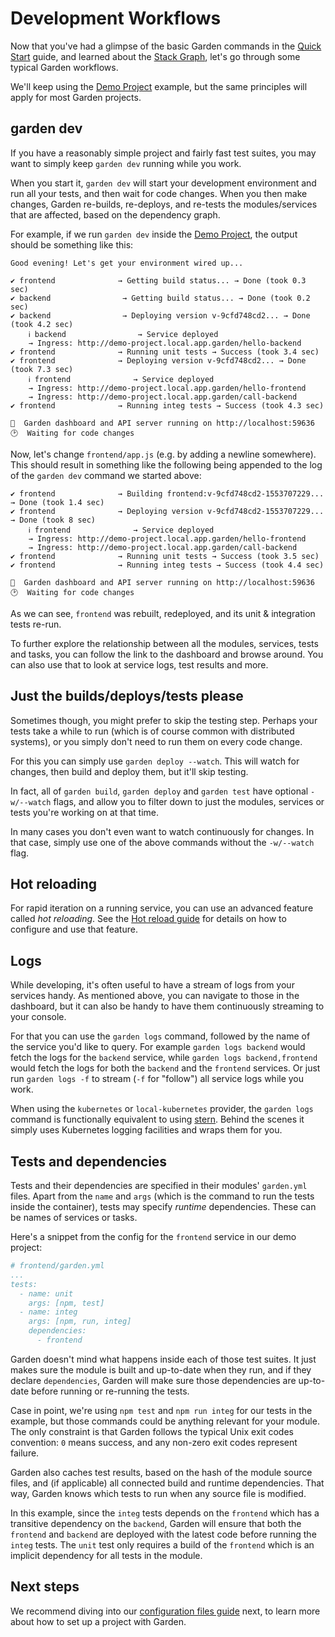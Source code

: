 # Development Workflows

Now that you've had a glimpse of the basic Garden commands in the [Quick Start](../basics/quick-start.md) guide, and
learned about the [Stack Graph](../basics/stack-graph.md), let's go through some typical Garden workflows.

We'll keep using the [Demo Project](../examples/demo-project.md) example, but the same principles will apply for most
Garden projects.

## garden dev

If you have a reasonably simple project and fairly fast test suites, you may want to simply keep `garden dev` running
while you work.

When you start it, `garden dev` will start your development environment and run all your tests, and then wait for code
changes. When you then make changes, Garden re-builds, re-deploys, and re-tests the modules/services that are affected,
based on the dependency graph.

For example, if we run `garden dev` inside the [Demo Project](../examples/demo-project.md), the output should be
something like this:

```plain
Good evening! Let's get your environment wired up...

✔ frontend              → Getting build status... → Done (took 0.3 sec)
✔ backend                → Getting build status... → Done (took 0.2 sec)
✔ backend                → Deploying version v-9cfd748cd2... → Done (took 4.2 sec)
    ℹ backend                → Service deployed
    → Ingress: http://demo-project.local.app.garden/hello-backend
✔ frontend              → Running unit tests → Success (took 3.4 sec)
✔ frontend              → Deploying version v-9cfd748cd2... → Done (took 7.3 sec)
    ℹ frontend              → Service deployed
    → Ingress: http://demo-project.local.app.garden/hello-frontend
    → Ingress: http://demo-project.local.app.garden/call-backend
✔ frontend              → Running integ tests → Success (took 4.3 sec)

🌻  Garden dashboard and API server running on http://localhost:59636
🕑  Waiting for code changes
```

Now, let's change `frontend/app.js` (e.g. by adding a newline somewhere). This should result in something like the following being appended to the log of the `garden dev` command we started above:

```plain
✔ frontend              → Building frontend:v-9cfd748cd2-1553707229... → Done (took 1.4 sec)
✔ frontend              → Deploying version v-9cfd748cd2-1553707229... → Done (took 8 sec)
    ℹ frontend              → Service deployed
    → Ingress: http://demo-project.local.app.garden/hello-frontend
    → Ingress: http://demo-project.local.app.garden/call-backend
✔ frontend              → Running unit tests → Success (took 3.5 sec)
✔ frontend              → Running integ tests → Success (took 4.4 sec)

🌻  Garden dashboard and API server running on http://localhost:59636
🕑  Waiting for code changes
```

As we can see, `frontend` was rebuilt, redeployed, and its unit & integration tests re-run.

To further explore the relationship between all the modules, services, tests and tasks, you can follow the link to
the dashboard and browse around. You can also use that to look at service logs, test results and more.

## Just the builds/deploys/tests please

Sometimes though, you might prefer to skip the testing step. Perhaps your tests take a while to run (which is of course
common with distributed systems), or you simply don't need to run them on every code change.

For this you can simply use `garden deploy --watch`. This will watch for changes, then build and deploy them, but it'll
skip testing.

In fact, all of `garden build`, `garden deploy` and `garden test` have optional `-w/--watch` flags, and allow
you to filter down to just the modules, services or tests you're working on at that time.

In many cases you don't even want to watch continuously for changes. In that case, simply use one of the above commands
without the `-w/--watch` flag.

## Hot reloading

For rapid iteration on a running service, you can use an advanced feature called _hot reloading_.
See the [Hot reload guide](./hot-reload.md) for details on how to configure and use that feature.

## Logs

While developing, it's often useful to have a stream of logs from your services handy. As mentioned above, you can
navigate to those in the dashboard, but it can also be handy to have them continuously streaming to your console.

For that you can use the `garden logs` command, followed by the name of the service you'd like to query. For example `garden logs backend` would fetch the logs for the `backend` service, while `garden logs backend,frontend` would fetch the logs for both the `backend` and the `frontend` services. Or just run `garden logs -f` to stream (`-f` for "follow") all service logs while you work.

When using the `kubernetes` or `local-kubernetes` provider, the `garden logs` command is functionally equivalent to
using [stern](https://github.com/wercker/stern). Behind the scenes it simply uses Kubernetes logging facilities and
wraps them for you.

## Tests and dependencies

Tests and their dependencies are specified in their modules' `garden.yml` files. Apart from the `name` and `args` (which is the command
to run the tests inside the container), tests may specify _runtime_ dependencies. These can be names of services or tasks.

Here's a snippet from the config for the `frontend` service in our demo project:

```yaml
# frontend/garden.yml
...
tests:
  - name: unit
    args: [npm, test]
  - name: integ
    args: [npm, run, integ]
    dependencies:
      - frontend
```

Garden doesn't mind what happens inside each of those test suites. It just makes sure the module is built and up-to-date
when they run, and if they declare `dependencies`, Garden will make sure those dependencies are up-to-date before
running or re-running the tests.

Case in point, we're using `npm test` and `npm run integ` for our tests in the example, but those commands could be
anything relevant for your module. The only constraint is that Garden follows the typical Unix exit codes convention:
`0` means success, and any non-zero exit codes represent failure.

Garden also caches test results, based on the hash of the module source files, and (if applicable) all connected build
and runtime dependencies. That way, Garden knows which tests to run when any source file is modified.

In this example, since the `integ` tests depends on the `frontend` which has a transitive dependency on the `backend`,
Garden will ensure that both the `frontend` and `backend` are deployed with the latest code before running the `integ` tests.
The `unit` test only requires a build of the `frontend` which is an implicit dependency for all tests in the module.

## Next steps

We recommend diving into our [configuration files guide](./configuration-files.md) next, to learn more about how to
set up a project with Garden.

